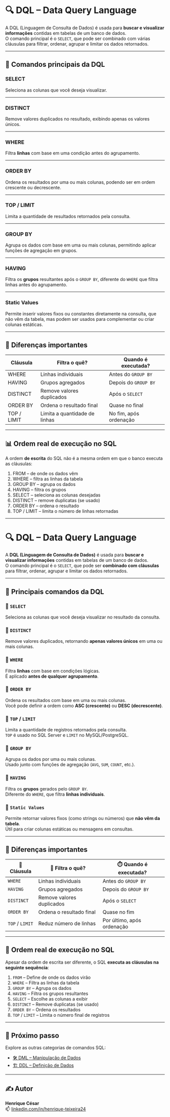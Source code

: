# 🔍 DQL – Data Query Language

A DQL (Linguagem de Consulta de Dados) é usada para **buscar e visualizar informações** contidas em tabelas de um banco de dados.  
O comando principal é o `SELECT`, que pode ser combinado com várias cláusulas para filtrar, ordenar, agrupar e limitar os dados retornados.

---

## 📌 Comandos principais da DQL

### SELECT  
Seleciona as colunas que você deseja visualizar.

---

### DISTINCT  
Remove valores duplicados no resultado, exibindo apenas os valores únicos.

---

### WHERE  
Filtra **linhas** com base em uma condição antes do agrupamento.

---

### ORDER BY  
Ordena os resultados por uma ou mais colunas, podendo ser em ordem crescente ou decrescente.

---

### TOP / LIMIT  
Limita a quantidade de resultados retornados pela consulta.

---

### GROUP BY  
Agrupa os dados com base em uma ou mais colunas, permitindo aplicar funções de agregação em grupos.

---

### HAVING  
Filtra os **grupos** resultantes após o `GROUP BY`, diferente do `WHERE` que filtra linhas antes do agrupamento.

---

### Static Values  
Permite inserir valores fixos ou constantes diretamente na consulta, que não vêm da tabela, mas podem ser usados para complementar ou criar colunas estáticas.

---

## 🧠 Diferenças importantes

| Cláusula   | Filtra o quê?              | Quando é executada?       |
|------------|----------------------------|----------------------------|
| WHERE      | Linhas individuais         | Antes do `GROUP BY`        |
| HAVING     | Grupos agregados           | Depois do `GROUP BY`       |
| DISTINCT   | Remove valores duplicados  | Após o `SELECT`            |
| ORDER BY   | Ordena o resultado final   | Quase no final             |
| TOP / LIMIT| Limita a quantidade de linhas | No fim, após ordenação |

---

## 📊 Ordem real de execução no SQL

A ordem **de escrita** do SQL não é a mesma ordem em que o banco executa as cláusulas:

1. FROM – de onde os dados vêm  
2. WHERE – filtra as linhas da tabela  
3. GROUP BY – agrupa os dados  
4. HAVING – filtra os grupos  
5. SELECT – seleciona as colunas desejadas  
6. DISTINCT – remove duplicatas (se usado)  
7. ORDER BY – ordena o resultado  
8. TOP / LIMIT – limita o número de linhas retornadas  

---
# 🔍 DQL – Data Query Language

A **DQL (Linguagem de Consulta de Dados)** é usada para **buscar e visualizar informações** contidas em tabelas de um banco de dados.  
O comando principal é o `SELECT`, que pode ser **combinado com cláusulas** para filtrar, ordenar, agrupar e limitar os dados retornados.

---

## 🧰 Principais comandos da DQL

### 🔸 `SELECT`
Seleciona as colunas que você deseja visualizar no resultado da consulta.

### 🔸 `DISTINCT`
Remove valores duplicados, retornando **apenas valores únicos** em uma ou mais colunas.

### 🔸 `WHERE`
Filtra **linhas** com base em condições lógicas.  
É aplicado **antes de qualquer agrupamento**.

### 🔸 `ORDER BY`
Ordena os resultados com base em uma ou mais colunas.  
Você pode definir a ordem como **ASC (crescente)** ou **DESC (decrescente)**.

### 🔸 `TOP` / `LIMIT`
Limita a quantidade de registros retornados pela consulta.  
`TOP` é usado no SQL Server e `LIMIT` no MySQL/PostgreSQL.

### 🔸 `GROUP BY`
Agrupa os dados por uma ou mais colunas.  
Usado junto com funções de agregação (`AVG`, `SUM`, `COUNT`, etc.).

### 🔸 `HAVING`
Filtra os **grupos** gerados pelo `GROUP BY`.  
Diferente do `WHERE`, que filtra **linhas individuais**.

### 🔸 `Static Values`
Permite retornar valores fixos (como strings ou números) que **não vêm da tabela**.  
Útil para criar colunas estáticas ou mensagens em consultas.

---

## 🧠 Diferenças importantes

| 🧩 Cláusula   | 🧪 Filtra o quê?             | ⏱️ Quando é executada?       |
|--------------|------------------------------|------------------------------|
| `WHERE`      | Linhas individuais           | Antes do `GROUP BY`          |
| `HAVING`     | Grupos agregados             | Depois do `GROUP BY`         |
| `DISTINCT`   | Remove valores duplicados    | Após o `SELECT`              |
| `ORDER BY`   | Ordena o resultado final     | Quase no fim                 |
| `TOP` / `LIMIT` | Reduz número de linhas     | Por último, após ordenação   |

---

## 🧮 Ordem real de execução no SQL

Apesar da ordem de escrita ser diferente, o SQL **executa as cláusulas na seguinte sequência**:

1. `FROM` – Define de onde os dados virão  
2. `WHERE` – Filtra as linhas da tabela  
3. `GROUP BY` – Agrupa os dados  
4. `HAVING` – Filtra os grupos resultantes  
5. `SELECT` – Escolhe as colunas a exibir  
6. `DISTINCT` – Remove duplicatas (se usado)  
7. `ORDER BY` – Ordena os resultados  
8. `TOP` / `LIMIT` – Limita o número final de registros  

---

## 📁 Próximo passo

Explore as outras categorias de comandos SQL:

- [🛠️ DML – Manipulação de Dados](../DML/README.md)
- [🏗️ DDL – Definição de Dados](../DDL/README.md)

---

## ✍️ Autor

**Henrique César**  
📫 [linkedin.com/in/henrique-teixeira24](https://www.linkedin.com/in/henrique-teixeira24)
